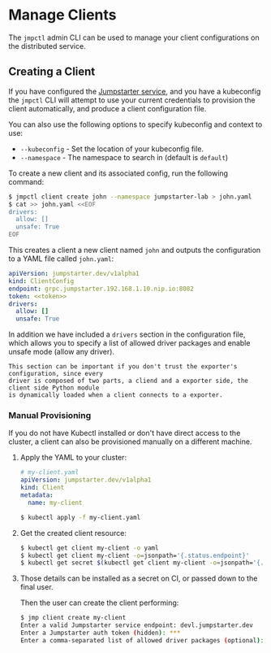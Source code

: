 # Manage Clients

The `jmpctl` admin CLI can be used to manage your client configurations
on the distributed service.

## Creating a Client

If you have configured the [Jumpstarter service](../introduction/service.md),
and you have a kubeconfig the `jmpctl` CLI will attempt to use
your current credentials to provision the client automatically, and produce
a client configuration file.

You can also use the following options to specify kubeconfig and context to use:

- `--kubeconfig` - Set the location of your kubeconfig file.
- `--namespace` - The namespace to search in (default is `default`)

To create a new client and its associated config, run the following command:

```bash
$ jmpctl client create john --namespace jumpstarter-lab > john.yaml
$ cat >> john.yaml <<EOF
drivers:
  allow: []
  unsafe: True
EOF
```

This creates a client a new client named `john` and outputs the configuration to a YAML
file called `john.yaml`:

```yaml
apiVersion: jumpstarter.dev/v1alpha1
kind: ClientConfig
endpoint: grpc.jumpstarter.192.168.1.10.nip.io:8082
token: <<token>>
drivers:
  allow: []
  unsafe: True
```

In addition we have included a `drivers` section in the configuration file, which
allows you to specify a list of allowed driver packages and enable unsafe mode (allow any driver).

```{warning}
This section can be important if you don't trust the exporter's configuration, since every
driver is composed of two parts, a cliend and a exporter side, the client side Python module
is dynamically loaded when a client connects to a exporter.
```

### Manual Provisioning

If you do not have Kubectl installed or don't have direct access to the cluster,
a client can also be provisioned manually on a different machine.

1. Apply the YAML to your cluster:

    ```yaml
    # my-client.yaml
    apiVersion: jumpstarter.dev/v1alpha1
    kind: Client
    metadata:
      name: my-client
    ```

    ```bash
    $ kubectl apply -f my-client.yaml
    ```

2. Get the created client resource:

    ```bash
    $ kubectl get client my-client -o yaml
    $ kubectl get client my-client -o=jsonpath='{.status.endpoint}'
    $ kubectl get secret $(kubectl get client my-client -o=jsonpath='{.status.credential.name}') -o=jsonpath='{.data.token}' | base64 -d
    ```

3. Those details can be installed as a secret on CI, or passed down to the final user.

    Then the user can create the client performing:

    ```bash
    $ jmp client create my-client
    Enter a valid Jumpstarter service endpoint: devl.jumpstarter.dev
    Enter a Jumpstarter auth token (hidden): ***
    Enter a comma-separated list of allowed driver packages (optional):
    ```
